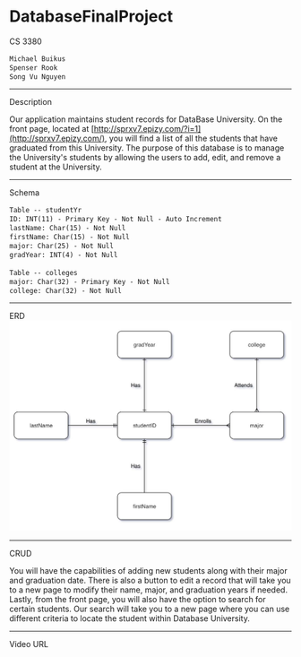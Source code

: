 # DatabaseFinalProject
CS 3380

	Michael Buikus 
	Spenser Rook 
	Song Vu Nguyen
  
  ***
  
Description

  Our application maintains student records for DataBase University. On the front page, located at [http://sprxv7.epizy.com/?i=1](http://sprxv7.epizy.com/), you will find a list of all the students that have graduated from this University. The purpose of this database is to manage the University's students by allowing the users to add, edit, and remove a student at the University.
  
  ***
  
Schema

	Table -- studentYr
	ID: INT(11) - Primary Key - Not Null - Auto Increment
	lastName: Char(15) - Not Null 
	firstName: Char(15) - Not Null 
	major: Char(25) - Not Null 
	gradYear: INT(4) - Not Null
        
	Table -- colleges
	major: Char(32) - Primary Key - Not Null
	college: Char(32) - Not Null
        
  ***
  
ERD
  ![alt text](https://github.com/sprxv7/DatabaseFinalProject/blob/master/ERD.jpg "ERD Image")
  
  ***
  
CRUD
    
You will have the capabilities of adding new students along with their major and graduation date. There is also a button to edit a record that will take you to a new page to modify their name, major, and graduation years if needed. Lastly, from the front page, you will also have the option to search for certain students. Our search will take you to a new page where you can use different criteria to locate the student within Database University.

***

Video URL
  <URL>
